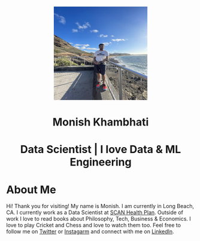 <p align="center">
  <img 
    width="250"
    height="250"
    src="images/profile.jpg"
  >
</p>

<h1 align="center">Monish Khambhati</h1>

<h1 align="center">Data Scientist | I love Data & ML Engineering </h1>

# About Me
Hi! Thank you for visiting! My name is Monish. I am currently in Long Beach, CA. I currently work as a Data Scientist at [SCAN Health Plan](https://www.scanhealthplan.com/). Outside of work I love to read books about Philosophy, Tech, Business & Economics. I love to play Cricket and Chess and love to watch them too. Feel free to follow me on [Twitter](https://twitter.com/moni2096) or [Instagarm](https://www.instagram.com/monish_khambhati/) and connect with me on [LinkedIn](https://www.linkedin.com/in/monish-khambhati/).
